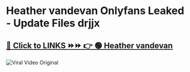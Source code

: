 
 # Heather vandevan Onlyfans Leaked - Update Files drjjx

## <h2><a href="https://clipsfans.com/Heather_vandevan&ref=git">🔗 Click to LINKS ⏩⏩ 👉 🟢 Heather vandevan </a></h2>

<a href="https://clipsfans.com/Heather_vandevan&ref=git" rel="nofollow" data-target="animated-image.originalLink"><img src="https://i.ibb.co.com/xMMVF88/686577567.gif" alt="Viral Video Original" style="max-width: 100%; display: inline-block;" data-target="animated-image.originalImage"></a>

